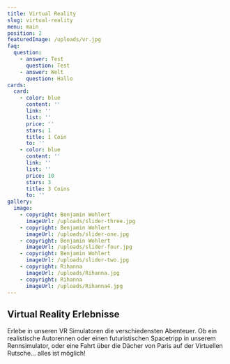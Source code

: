 ```yaml
---
title: Virtual Reality
slug: virtual-reality
menu: main
position: 2
featuredImage: /uploads/vr.jpg
faq:
  question:
    - answer: Test
      question: Test
    - answer: Welt
      question: Hallo
cards:
  card:
    - color: blue
      content: ''
      link: ''
      list: ''
      price: ''
      stars: 1
      title: 1 Coin
      to: ''
    - color: blue
      content: ''
      link: ''
      list: ''
      price: 10
      stars: 3
      title: 3 Coins
      to: ''
gallery:
  image:
    - copyright: Benjamin Wohlert
      imageUrl: /uploads/slider-three.jpg
    - copyright: Benjamin Wohlert
      imageUrl: /uploads/slider-one.jpg
    - copyright: Benjamin Wohlert
      imageUrl: /uploads/slider-four.jpg
    - copyright: Benjamin Wohlert
      imageUrl: /uploads/slider-two.jpg
    - copyright: Rihanna
      imageUrl: /uploads/Rihanna.jpg
    - copyright: Rihanna
      imageUrl: /uploads/Rihanna4.jpg
---
```

## Virtual Reality Erlebnisse

Erlebe in unseren VR Simulatoren die verschiedensten Abenteuer. Ob ein realistische Autorennen oder einen futuristischen Spacetripp in unserem Rennsimulator, oder eine Fahrt über die Dächer von Paris auf der Virtuellen Rutsche... alles ist möglich!
